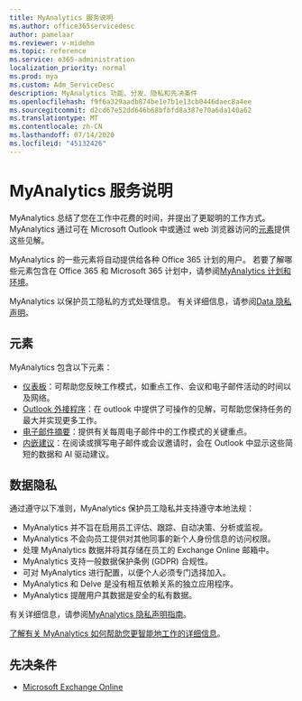 ```yaml
---
title: MyAnalytics 服务说明
ms.author: office365servicedesc
author: pamelaar
ms.reviewer: v-midehm
ms.topic: reference
ms.service: o365-administration
localization_priority: normal
ms.prod: mya
ms.custom: Adm_ServiceDesc
description: MyAnalytics 功能、分发、隐私和先决条件
ms.openlocfilehash: f9f6a329aadb874be1e7b1e13cb0446daec8a4ee
ms.sourcegitcommit: d2cd67e52dd646b68bfbfd8a387e70a6da140a62
ms.translationtype: MT
ms.contentlocale: zh-CN
ms.lasthandoff: 07/14/2020
ms.locfileid: "45132426"
---
```

# <a name="myanalytics-service-description"></a>MyAnalytics 服务说明

MyAnalytics 总结了您在工作中花费的时间，并提出了更聪明的工作方式。 MyAnalytics 通过可在 Microsoft Outlook 中或通过 web 浏览器访问的[元素](#elements)提供这些见解。

MyAnalytics 的一些元素将自动提供给各种 Office 365 计划的用户。 若要了解哪些元素包含在 Office 365 和 Microsoft 365 计划中，请参阅[MyAnalytics 计划和环境](https://docs.microsoft.com/workplace-analytics/myanalytics/overview/plans-environments)。  

MyAnalytics 以保护员工隐私的方式处理信息。 有关详细信息，请参阅[Data 隐私声明](#data-privacy)。

## <a name="elements"></a>元素

MyAnalytics 包含以下元素：

* [仪表板](https://docs.microsoft.com/workplace-analytics/myanalytics/use/dashboard-2)：可帮助您反映工作模式，如重点工作、会议和电子邮件活动的时间以及网络。
* [Outlook 外接程序](https://docs.microsoft.com/workplace-analytics/myanalytics/use/add-in)：在 outlook 中提供了可操作的见解，可帮助您保持任务的最大并实现更多工作。
* [电子邮件摘要](https://docs.microsoft.com/workplace-analytics/myanalytics/use/email-digest-2)：提供有关每周电子邮件中的工作模式的关键重点。
* [内嵌建议](https://docs.microsoft.com/workplace-analytics/myanalytics/use/mya-notifications)：在阅读或撰写电子邮件或会议邀请时，会在 Outlook 中显示这些简短的数据和 AI 驱动建议。

## <a name="data-privacy"></a>数据隐私

通过遵守以下准则，MyAnalytics 保护员工隐私并支持遵守本地法规：

* MyAnalytics 并不旨在启用员工评估、跟踪、自动决策、分析或监视。
* MyAnalytics 不会向员工提供对其他同事的新个人身份信息的访问权限。
* 处理 MyAnalytics 数据并将其存储在员工的 Exchange Online 邮箱中。
* MyAnalytics 支持一般数据保护条例 (GDPR) 合规性。
* 可对 MyAnalytics 进行配置，以便个人必须专门选择加入。
* MyAnalytics 和 Delve 是没有相互依赖关系的独立应用程序。
* MyAnalytics 提醒用户其数据是安全的私有数据。

有关详细信息，请参阅[MyAnalytics 隐私声明指南](https://docs.microsoft.com/workplace-analytics/myanalytics/overview/privacy-guide)。

[了解有关 MyAnalytics 如何帮助您更智能地工作的详细信息](https://products.office.com/business/myanalytics-personal-analytics)。

## <a name="prerequisites"></a>先决条件

* [Microsoft Exchange Online](https://docs.microsoft.com/office365/servicedescriptions/exchange-online-service-description/exchange-online-service-description)
